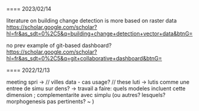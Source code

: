

====
2023/02/14

literature on building change detection is more based on raster data
https://scholar.google.com/scholar?hl=fr&as_sdt=0%2C5&q=building+change+detection+vector+data&btnG=

no prev example of git-based dashboard?
https://scholar.google.com/scholar?hl=fr&as_sdt=0%2C5&q=git+collaborative+dashboard&btnG=


====
2022/12/13

meeting spri -> // villes data - cas usage? // these luti -> lutis comme une entree de simu sur dens? -> travail a faire: quels modeles incluent cette dimension ; complementarite avec simplu (ou autres? lesquels? morphogenesis pas pertinents? ~ )

